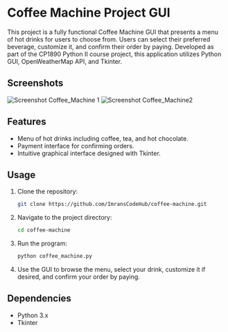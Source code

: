 # Coffee Machine Project GUI

This project is a fully functional Coffee Machine GUI that presents a menu of hot drinks for users to choose from. Users can select their preferred beverage, customize it, and confirm their order by paying. Developed as part of the CP1890 Python II course project, this application utilizes Python GUI, OpenWeatherMap API, and Tkinter.

## Screenshots

![Screenshot Coffee_Machine 1](https://github.com/ImransCodeHub/Coffee_Machine/assets/97769980/58dba947-02cf-432a-8fea-26f212816603)
![Screenshot Coffee_Machine2](https://github.com/ImransCodeHub/Coffee_Machine/assets/97769980/ea3cc4d5-0405-4fc0-9912-d3eb579ecdd1)

## Features

- Menu of hot drinks including coffee, tea, and hot chocolate.
- Payment interface for confirming orders.
- Intuitive graphical interface designed with Tkinter.

## Usage

1. Clone the repository:

   ```bash
   git clone https://github.com/ImransCodeHub/coffee-machine.git
   ```

2. Navigate to the project directory:

   ```bash
   cd coffee-machine
   ```

3. Run the program:

   ```bash
   python coffee_machine.py
   ```

4. Use the GUI to browse the menu, select your drink, customize it if desired, and confirm your order by paying.

## Dependencies

- Python 3.x
- Tkinter
